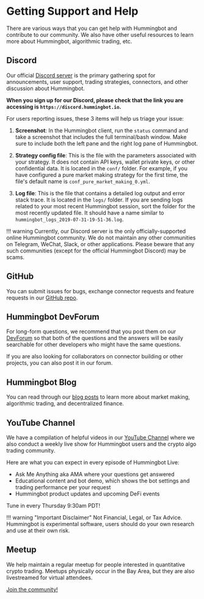 # Getting Support and Help

There are various ways that you can get help with Hummingbot and contribute to our community. We also have other useful resources to learn more about Hummingbot, algorithmic trading, etc.

## Discord
Our official [Discord server](https://discord.hummingbot.io) is the primary gathering spot for announcements, user support, trading strategies, connectors, and other discussion about Hummingbot.

**When you sign up for our Discord, please check that the link you are accessing is `https://discord.hummingbot.io`.**

For users reporting issues, these 3 items will help us triage your issue:

1. **Screenshot**: In the Hummingbot client, run the `status` command and take a screenshot that includes the full terminal/bash window. Make sure to include both the left pane and the right log pane of Hummingbot.

2. **Strategy config file**: This is the file with the parameters associated with your strategy. It does not contain API keys, wallet private keys, or other confidential data. It is located in the `conf/` folder. For example, if you have configured a pure market making strategy for the first time, the file's default name is `conf_pure_market_making_0.yml`.

3. **Log file**: This is the file that contains a detailed log output and error stack trace. It is located in the `logs/` folder. If you are sending logs related to your most recent Hummingbot session, sort the folder for the most recently updated file. It should have a name similar to `hummingbot_logs_2019-07-31-19-51-36.log`.

!!! warning
    Currently, our Discord server is the only officially-supported online Hummingbot community. We do not maintain any other communities on Telegram, WeChat, Slack, or other applications. Please beware that any such communities (except for the official Hummingbot Discord) may be scams.

## GitHub
You can submit issues for bugs, exchange connector requests and feature requests in our [GitHub repo](https://github.com/coinalpha/hummingbot).

## Hummingbot DevForum
For long-form questions, we recommend that you post them on our [DevForum](https://forum.hummingbot.io/t/welcome-to-the-hummingbot-devforum/7) so that both of the questions and the answers will be easily searchable for other developers who might have the same questions.

If you are also looking for collaborators on connector building or other projects, you can also post it in our forum.

## Hummingbot Blog
You can read through our [blog posts](https://hummingbot.io/blog/#tags) to learn more about market making, algorithmic trading, and decentralized finance.

## YouTube Channel
We have a compilation of helpful videos in our [YouTube Channel](https://www.youtube.com/channel/UCxzzdEnDRbylLMWmaMjywOA) where we also conduct a weekly live show for Hummingbot users and the crypto algo trading community.

Here are what you can expect in every episode of Hummingbot Live:

- Ask Me Anything aka AMA where your questions get answered
- Educational content and bot demo, which shows the bot settings and trading performance per your request
- Hummingbot product updates and upcoming DeFi events

Tune in every Thursday 9:30am PDT!

!!! warning "Important Disclaimer"
    Not Financial, Legal, or Tax Advice. Hummingbot is experimental software, users should do your own research and use at their own risk.

## Meetup
We help maintain a regular meetup for people interested in quantitative crypto trading. Meetups physically occur in the Bay Area, but they are also livestreamed for virtual attendees.

[Join the community!](https://meetup.com/BayCrypto)
